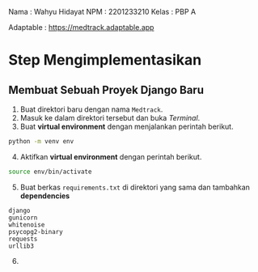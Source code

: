 Nama    : Wahyu Hidayat
NPM     : 2201233210
Kelas   : PBP A

Adaptable : https://medtrack.adaptable.app

# Step Mengimplementasikan #

## Membuat Sebuah Proyek Django Baru ##
1. Buat direktori baru dengan nama `Medtrack`.
2. Masuk ke dalam direktori tersebut dan buka _Terminal_.
3. Buat __virtual environment__ dengan menjalankan perintah berikut.
```bash
python -m venv env
```
4. Aktifkan __virtual environment__ dengan perintah berikut.
```bash
source env/bin/activate
```
5. Buat berkas `requirements.txt` di direktori yang sama dan tambahkan __dependencies__
```
django
gunicorn
whitenoise
psycopg2-binary
requests
urllib3
```
6. 